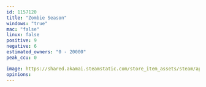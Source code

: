 ```yaml
---
id: 1157120
title: "Zombie Season"
windows: "true"
mac: "false"
linux: false
positive: 9
negative: 6
estimated_owners: "0 - 20000"
peak_ccu: 0

image: https://shared.akamai.steamstatic.com/store_item_assets/steam/apps/1157120/header.jpg?t=1586937365
opinions:
---
```

